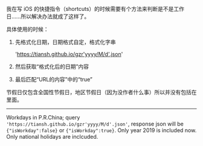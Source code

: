 我在写 iOS 的快捷指令（shortcuts）的时候需要有个方法来判断是不是工作日……所以解决办法就成了这样了。

具体使用的时候：

1. 先格式化日期，日期格式自定，格式化字串

    'https://tiansh.github.io/gzr'yyyy/M/d'.json'

2. 然后获取“格式化后的日期”内容
3. 最后匹配“URL的内容”中的“true”

节假日仅包含全国性节假日，地区节假日（因为没作者什么事）所以并没有包括在里面。

----

Workdays in P.R.China; query `'https://tiansh.github.io/gzr'yyyy/M/d'.json'`, response json will be `{"isWorkday":false}` or `{"isWorkday":true}`. Only year 2019 is included now. Only national holidays are inclcuded.

